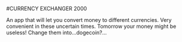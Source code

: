 #CURRENCY EXCHANGER 2000

An app that will let you convert money to different currencies.
Very convenient in these uncertain times.
Tomorrow your money might be useless! Change them into...dogecoin?...